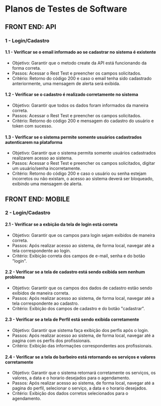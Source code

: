 # Planos de Testes de Software

## FRONT END: API

### 1 - Login/Cadastro

#### **1.1 - Verificar se o email informado ao se cadastrar no sistema é existente**

- Objetivo: Garantir que o metodo create da API está funcionando da forma correta.
- Passos: Acessar o Rest Test e preencher os campos solicitados.
- Critério: Retorno do código 200 e caso o email tenha sido cadastrado anteriormente, uma mensagem de alerta será exibida.

#### **1.2 - Verificar se o cadastro é realizado corretamente no sistema**

- Objetivo: Garantir que todos os dados foram informados da maneira correta.
- Passos: Acessar o Rest Test e preencher os campos solicitados.
- Critério: Retorno do código 200 e mensagem do cadastro do usuário e token com sucesso.

#### **1.3 - Verificar se o  sistema permite somente usuários cadastrados autenticarem na plataforma**

- Objetivo: Garantir que o sistema permita somente usuários cadastrados realizarem acesso ao sistema.
- Passos: Acessar o Rest Test e preencher os campos solicitados, digitar um usuário/senha incorretamente.
- Critério: Retorno do código 200 e caso o usuário ou senha estejam incorretos ou não existam, o acesso ao sistema deverá ser bloqueado, exibindo uma mensagem de alerta.

## FRONT END: MOBILE

### 2 - Login/Cadastro

#### **2.1 - Verificar se a exbição da tela de login está correta**

- Objetivo: Garantir que os campos para login sejam exibidos de maneira correta.
- Passos: Após realizar acesso ao sistema, de forma local, navegar até a tela correspondente ao login.
- Critério: Exibição correta dos campos de e-mail, senha e do botão "login".

#### **2.2 - Verificar se a tela de cadastro está sendo exibida sem nenhum problema**

- Objetivo: Garantir que os campos dos dados de cadastro estão sendo exibidos de maneira correta.
- Passos: Após realizar acesso ao sistema, de forma local, navegar até a tela correspondente ao cadastro.
- Critério: Exibição dos campos de cadastro e do botão "cadastrar".

#### **2.3 - Verificar se a tela de Perfil está sendo exibida corretamente**

- Objetivo: Garantir que sistema faça exibição dos perfis após o login.
- Passos: Após realizar acesso ao sistema, de forma local, navegar até a pagina com os perfis dos profissionais.
- Critério: Exibição das informações correspondentes aos profissionais.

#### **2.4 - Verificar se a tela do barbeiro está retornando os serviços e valores corretamente**

- Objetivo: Garantir que o sistema retornará corretamente os serviços, os valores, a data e o horario desejados para o agendamento.
- Passos: Após realizar acesso ao sistema, de forma local, navegar até a pagina do perfil, selecionar o serviço, a data e o horario desejados.
- Critério: Exibição dos dados corretos selecionados para o agendamento.

